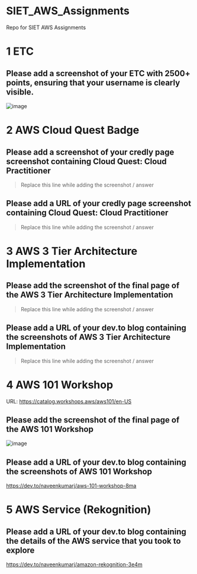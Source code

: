 # SIET_AWS_Assignments
Repo for SIET AWS Assignments

# 1 ETC

## Please add a screenshot of your ETC with 2500+ points, ensuring that your username is clearly visible.
![image](https://github.com/user-attachments/assets/ca173b92-c3cd-4c87-8d54-b15e76359a44)


# 2 AWS Cloud Quest Badge

## Please add a screenshot of your credly page screenshot containing Cloud Quest: Cloud Practitioner
> Replace this line while adding the screenshot / answer

## Please add a URL of your credly page screenshot containing Cloud Quest: Cloud Practitioner
> Replace this line while adding the screenshot / answer


# 3 AWS 3 Tier Architecture Implementation

## Please add the screenshot of the final page of the AWS 3 Tier Architecture Implementation
> Replace this line while adding the screenshot / answer

## Please add a URL of your dev.to blog containing the screenshots of AWS 3 Tier Architecture Implementation
> Replace this line while adding the screenshot / answer


# 4 AWS 101 Workshop
URL: https://catalog.workshops.aws/aws101/en-US

## Please add the screenshot of the final page of the AWS 101 Workshop
![image](https://github.com/user-attachments/assets/399fcd18-3f3c-43fe-b347-d350838d44a7)


## Please add a URL of your dev.to blog containing the screenshots of AWS 101 Workshop
https://dev.to/naveenkumarj/aws-101-workshop-8ma


# 5 AWS Service (Rekognition)

## Please add a URL of your dev.to blog containing the details of the AWS service that you took to explore
https://dev.to/naveenkumarj/amazon-rekognition-3e4m



